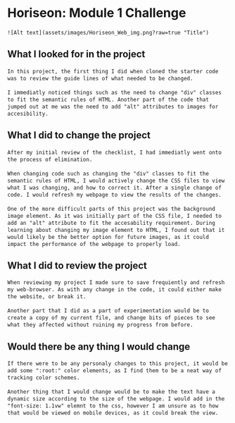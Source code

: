 # Horiseon: Module 1 Challenge
    ![Alt text](assets/images/Horiseon_Web_img.png?raw=true "Title")


## What I looked for in the project
    In this project, the first thing I did when cloned the starter code was to review the guide lines of what needed to be changed.

    I immediatly noticed things such as the need to change "div" classes to fit the semantic rules of HTML. Another part of the code that jumped out at me was the need to add "alt" attributes to images for accesibility. 
## What I did to change the project
    After my initial review of the checklist, I had immediatly went onto the process of elimination. 

    When changing code such as changing the "div" classes to fit the semantic rules of HTML, I would actively change the CSS files to view what I was changing, and how to correct it. After a single change of code. I would refresh my webpage to view the results of the changes.

    One of the more difficult parts of this project was the background image element. As it was initially part of the CSS file, I needed to add an "alt" attribute to fit the accesability requirement. During learning about changing my image element to HTML, I found out that it would likely be the better option for future images, as it could impact the performance of the webpage to properly load.

## What I did to review the project
    When reviewing my project I made sure to save frequiently and refresh my web-browser. As with any change in the code, it could either make the website, or break it.

    Another part that I did as a part of experimentation would be to create a copy of my current file, and change bits of pieces to see what they affected without ruining my progress from before.

## Would there be any thing I would change
    If there were to be any personaly changes to this project, it would be add some ":root:" color elements, as I find them to be a neat way of tracking color schemes.

    Another thing that I would change would be to make the text have a dynamic size according to the size of the webpage. I would add in the "font-size: 1.1vw" elemnt to the css, however I am unsure as to how that would be viewed on mobile devices, as it could break the view.
    
